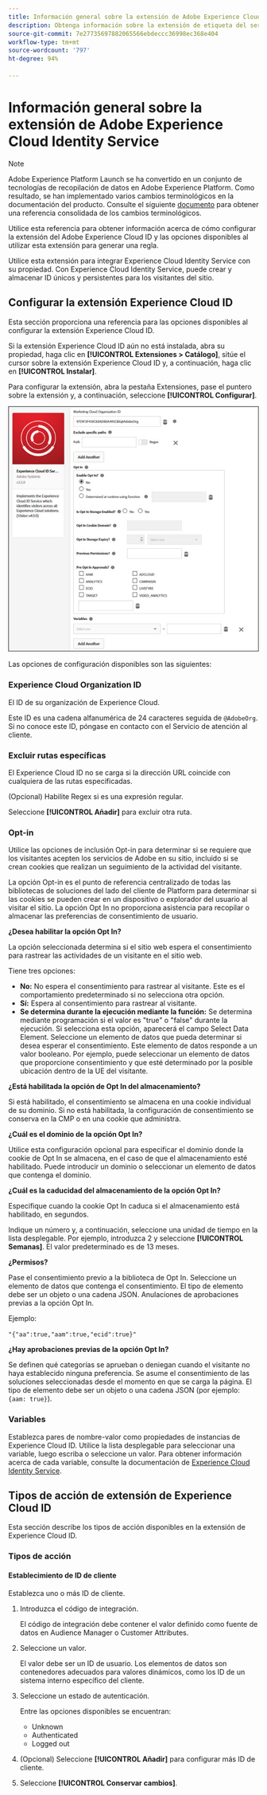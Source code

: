 ```yaml
---
title: Información general sobre la extensión de Adobe Experience Cloud Identity Service
description: Obtenga información sobre la extensión de etiqueta del servicio de identidad de Adobe Experience Cloud en Adobe Experience Platform.
source-git-commit: 7e27735697882065566ebdeccc36998ec368e404
workflow-type: tm+mt
source-wordcount: '797'
ht-degree: 94%

---
```


# Información general sobre la extensión de Adobe Experience Cloud Identity Service

>[!NOTE]
>
>Adobe Experience Platform Launch se ha convertido en un conjunto de tecnologías de recopilación de datos en Adobe Experience Platform. Como resultado, se han implementado varios cambios terminológicos en la documentación del producto. Consulte el siguiente [documento](../../../term-updates.md) para obtener una referencia consolidada de los cambios terminológicos.

Utilice esta referencia para obtener información acerca de cómo configurar la extensión del Adobe Experience Cloud ID y las opciones disponibles al utilizar esta extensión para generar una regla.

Utilice esta extensión para integrar Experience Cloud Identity Service con su propiedad. Con Experience Cloud Identity Service, puede crear y almacenar ID únicos y persistentes para los visitantes del sitio.

## Configurar la extensión Experience Cloud ID

Esta sección proporciona una referencia para las opciones disponibles al configurar la extensión Experience Cloud ID.

Si la extensión Experience Cloud ID aún no está instalada, abra su propiedad, haga clic en **[!UICONTROL Extensiones > Catálogo]**, sitúe el cursor sobre la extensión Experience Cloud ID y, a continuación, haga clic en **[!UICONTROL Instalar]**.

Para configurar la extensión, abra la pestaña Extensiones, pase el puntero sobre la extensión y, a continuación, seleccione **[!UICONTROL Configurar]**.

![](../../../images/optin.jpg)

Las opciones de configuración disponibles son las siguientes:

### Experience Cloud Organization ID

El ID de su organización de Experience Cloud.

Este ID es una cadena alfanumérica de 24 caracteres seguida de `@AdobeOrg`. Si no conoce este ID, póngase en contacto con el Servicio de atención al cliente.

### Excluir rutas específicas

El Experience Cloud ID no se carga si la dirección URL coincide con cualquiera de las rutas especificadas.

(Opcional) Habilite Regex si es una expresión regular.

Seleccione **[!UICONTROL Añadir]** para excluir otra ruta.

### Opt-in

Utilice las opciones de inclusión Opt-in para determinar si se requiere que los visitantes acepten los servicios de Adobe en su sitio, incluido si se crean cookies que realizan un seguimiento de la actividad del visitante.

La opción Opt-in es el punto de referencia centralizado de todas las bibliotecas de soluciones del lado del cliente de Platform para determinar si las cookies se pueden crear en un dispositivo o explorador del usuario al visitar el sitio. La opción Opt In no proporciona asistencia para recopilar o almacenar las preferencias de consentimiento de usuario.

**¿Desea habilitar la opción Opt In?**

La opción seleccionada determina si el sitio web espera el consentimiento para rastrear las actividades de un visitante en el sitio web.

Tiene tres opciones:

* **No:** No espera el consentimiento para rastrear al visitante. Este es el comportamiento predeterminado si no selecciona otra opción.
* **Sí:** Espera al consentimiento para rastrear al visitante.
* **Se determina durante la ejecución mediante la función:** Se determina mediante programación si el valor es &quot;true&quot; o &quot;false&quot; durante la ejecución. Si selecciona esta opción, aparecerá el campo Select Data Element. Seleccione un elemento de datos que pueda determinar si desea esperar el consentimiento. Este elemento de datos responde a un valor booleano. Por ejemplo, puede seleccionar un elemento de datos que proporcione consentimiento y que esté determinado por la posible ubicación dentro de la UE del visitante.

**¿Está habilitada la opción de Opt In del almacenamiento?**

Si está habilitado, el consentimiento se almacena en una cookie individual de su dominio. Si no está habilitada, la configuración de consentimiento se conserva en la CMP o en una cookie que administra.

**¿Cuál es el dominio de la opción Opt In?**

Utilice esta configuración opcional para especificar el dominio donde la cookie de Opt In se almacena, en el caso de que el almacenamiento esté habilitado. Puede introducir un dominio o seleccionar un elemento de datos que contenga el dominio.

**¿Cuál es la caducidad del almacenamiento de la opción Opt In?**

Especifique cuando la cookie Opt In caduca si el almacenamiento está habilitado, en segundos.

Indique un número y, a continuación, seleccione una unidad de tiempo en la lista desplegable. Por ejemplo, introduzca 2 y seleccione **[!UICONTROL Semanas]**. El valor predeterminado es de 13 meses.

**¿Permisos?**

Pase el consentimiento previo a la biblioteca de Opt In. Seleccione un elemento de datos que contenga el consentimiento. El tipo de elemento debe ser un objeto o una cadena JSON. Anulaciones de aprobaciones previas a la opción Opt In.

Ejemplo:

`"{"aa":true,"aam":true,"ecid":true}"`

**¿Hay aprobaciones previas de la opción Opt In?**

Se definen qué categorías se aprueban o deniegan cuando el visitante no haya establecido ninguna preferencia. Se asume el consentimiento de las soluciones seleccionadas desde el momento en que se carga la página. El tipo de elemento debe ser un objeto o una cadena JSON (por ejemplo: `{aam: true}`).

### Variables

Establezca pares de nombre-valor como propiedades de instancias de Experience Cloud ID. Utilice la lista desplegable para seleccionar una variable, luego escriba o seleccione un valor. Para obtener información acerca de cada variable, consulte la documentación de [Experience Cloud Identity Service](https://experiencecloud.adobe.com/resources/help/es_ES/mcvid/mcvid-overview.html).

## Tipos de acción de extensión de Experience Cloud ID

Esta sección describe los tipos de acción disponibles en la extensión de Experience Cloud ID.

### Tipos de acción

#### Establecimiento de ID de cliente

Establezca uno o más ID de cliente.

1. Introduzca el código de integración.

   El código de integración debe contener el valor definido como fuente de datos en Audience Manager o Customer Attributes.

1. Seleccione un valor.

   El valor debe ser un ID de usuario. Los elementos de datos son contenedores adecuados para valores dinámicos, como los ID de un sistema interno específico del cliente.

1. Seleccione un estado de autenticación.

   Entre las opciones disponibles se encuentran:

   * Unknown
   * Authenticated
   * Logged out

1. (Opcional) Seleccione **[!UICONTROL Añadir]** para configurar más ID de cliente.
1. Seleccione **[!UICONTROL Conservar cambios]**.
